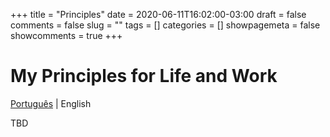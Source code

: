 +++ 
title = "Principles"
date = 2020-06-11T16:02:00-03:00
draft = false 
comments = false 
slug = "" 
tags = []
categories = []
showpagemeta = false
showcomments = true
+++

# My Principles for Life and Work

[Português](/principios) | English


TBD

